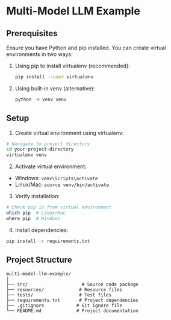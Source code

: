 # Multi-Model LLM Example

## Prerequisites

Ensure you have Python and pip installed. You can create virtual environments in two ways:

1. Using pip to install virtualenv (recommended):
   ```bash
   pip install --user virtualenv
   ```

2. Using built-in venv (alternative):
   ```bash
   python -m venv venv
   ```

## Setup

1. Create virtual environment using virtualenv:
```bash
# Navigate to project directory
cd your-project-directory
virtualenv venv
```

2. Activate virtual environment:
- Windows: `venv\Scripts\activate`
- Linux/Mac: `source venv/bin/activate`

3. Verify installation:
```bash
# Check pip is from virtual environment
which pip  # Linux/Mac
where pip  # Windows
```

4. Install dependencies:
```bash
pip install -r requirements.txt
```

## Project Structure

```
multi-model-llm-example/
│
├── src/                    # Source code package
├── resources/             # Resource files
├── tests/                 # Test files
├── requirements.txt       # Project dependencies
├── .gitignore            # Git ignore file
└── README.md             # Project documentation
